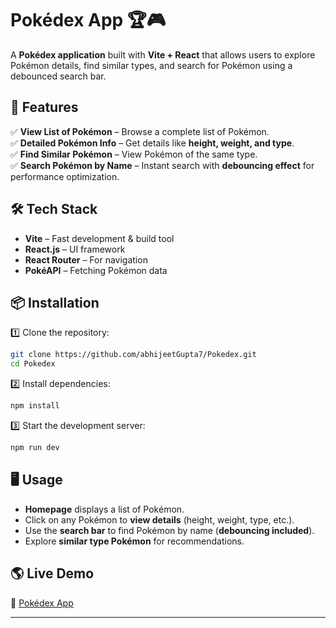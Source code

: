 # **Pokédex App** 🏆🎮  

A **Pokédex application** built with **Vite + React** that allows users to explore Pokémon details, find similar types, and search for Pokémon using a debounced search bar.  

## 🚀 **Features**  
✅ **View List of Pokémon** – Browse a complete list of Pokémon.  
✅ **Detailed Pokémon Info** – Get details like **height, weight, and type**.  
✅ **Find Similar Pokémon** – View Pokémon of the same type.  
✅ **Search Pokémon by Name** – Instant search with **debouncing effect** for performance optimization.  

## 🛠️ **Tech Stack**  
- **Vite** – Fast development & build tool  
- **React.js** – UI framework  
- **React Router** – For navigation  
- **PokéAPI** – Fetching Pokémon data  

## 📦 **Installation**  
1️⃣ Clone the repository:  
```bash
git clone https://github.com/abhijeetGupta7/Pokedex.git
cd Pokedex
```
2️⃣ Install dependencies:  
```bash
npm install
```
3️⃣ Start the development server:  
```bash
npm run dev
```

## 🖥️ **Usage**  
- **Homepage** displays a list of Pokémon.  
- Click on any Pokémon to **view details** (height, weight, type, etc.).  
- Use the **search bar** to find Pokémon by name (**debouncing included**).  
- Explore **similar type Pokémon** for recommendations.  

## 🌎 **Live Demo**  
🔗 [Pokédex App](https://pokedex-pi-black.vercel.app/)  

---
